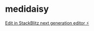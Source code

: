 # medidaisy

[Edit in StackBlitz next generation editor ⚡️](https://stackblitz.com/~/github.com/ApexAppdevelopment/medidaisy)